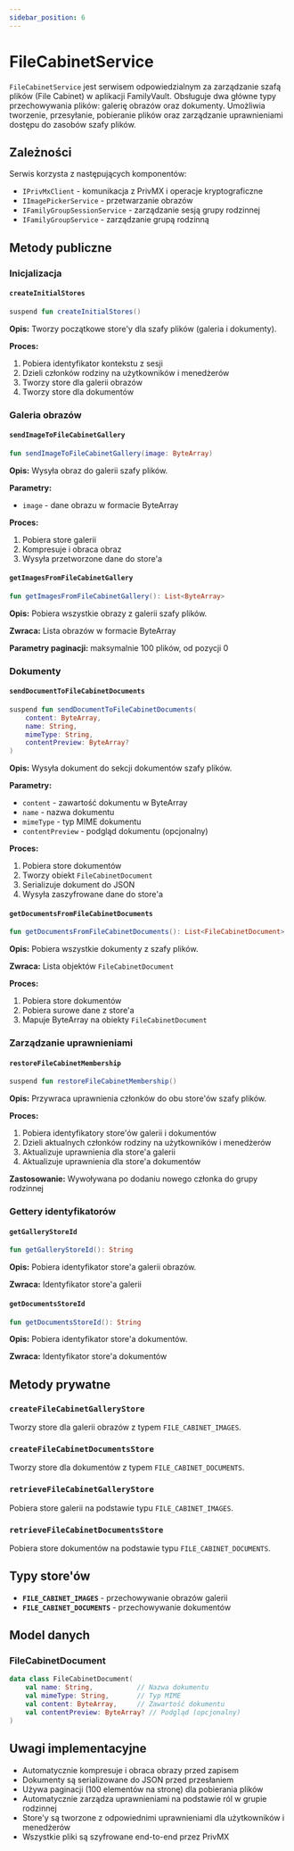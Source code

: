 ```yaml
---
sidebar_position: 6
---
```


# FileCabinetService


`FileCabinetService` jest serwisem odpowiedzialnym za zarządzanie szafą plików (File Cabinet) w aplikacji FamilyVault. Obsługuje dwa główne typy przechowywania plików: galerię obrazów oraz dokumenty. Umożliwia tworzenie, przesyłanie, pobieranie plików oraz zarządzanie uprawnieniami dostępu do zasobów szafy plików.

## Zależności

Serwis korzysta z następujących komponentów:
- `IPrivMxClient` - komunikacja z PrivMX i operacje kryptograficzne
- `IImagePickerService` - przetwarzanie obrazów
- `IFamilyGroupSessionService` - zarządzanie sesją grupy rodzinnej
- `IFamilyGroupService` - zarządzanie grupą rodzinną

## Metody publiczne

### Inicjalizacja

#### `createInitialStores`
```kotlin
suspend fun createInitialStores()
```

**Opis:** Tworzy początkowe store'y dla szafy plików (galeria i dokumenty).

**Proces:**
1. Pobiera identyfikator kontekstu z sesji
2. Dzieli członków rodziny na użytkowników i menedżerów
3. Tworzy store dla galerii obrazów
4. Tworzy store dla dokumentów

### Galeria obrazów

#### `sendImageToFileCabinetGallery`
```kotlin
fun sendImageToFileCabinetGallery(image: ByteArray)
```

**Opis:** Wysyła obraz do galerii szafy plików.

**Parametry:**
- `image` - dane obrazu w formacie ByteArray

**Proces:**
1. Pobiera store galerii
2. Kompresuje i obraca obraz
3. Wysyła przetworzone dane do store'a

#### `getImagesFromFileCabinetGallery`
```kotlin
fun getImagesFromFileCabinetGallery(): List<ByteArray>
```

**Opis:** Pobiera wszystkie obrazy z galerii szafy plików.

**Zwraca:** Lista obrazów w formacie ByteArray

**Parametry paginacji:** maksymalnie 100 plików, od pozycji 0

### Dokumenty

#### `sendDocumentToFileCabinetDocuments`
```kotlin
suspend fun sendDocumentToFileCabinetDocuments(
    content: ByteArray,
    name: String,
    mimeType: String,
    contentPreview: ByteArray?
)
```

**Opis:** Wysyła dokument do sekcji dokumentów szafy plików.

**Parametry:**
- `content` - zawartość dokumentu w ByteArray
- `name` - nazwa dokumentu
- `mimeType` - typ MIME dokumentu
- `contentPreview` - podgląd dokumentu (opcjonalny)

**Proces:**
1. Pobiera store dokumentów
2. Tworzy obiekt `FileCabinetDocument`
3. Serializuje dokument do JSON
4. Wysyła zaszyfrowane dane do store'a

#### `getDocumentsFromFileCabinetDocuments`
```kotlin
fun getDocumentsFromFileCabinetDocuments(): List<FileCabinetDocument>
```

**Opis:** Pobiera wszystkie dokumenty z szafy plików.

**Zwraca:** Lista objektów `FileCabinetDocument`

**Proces:**
1. Pobiera store dokumentów
2. Pobiera surowe dane z store'a
3. Mapuje ByteArray na obiekty `FileCabinetDocument`

### Zarządzanie uprawnieniami

#### `restoreFileCabinetMembership`
```kotlin
suspend fun restoreFileCabinetMembership()
```

**Opis:** Przywraca uprawnienia członków do obu store'ów szafy plików.

**Proces:**
1. Pobiera identyfikatory store'ów galerii i dokumentów
2. Dzieli aktualnych członków rodziny na użytkowników i menedżerów
3. Aktualizuje uprawnienia dla store'a galerii
4. Aktualizuje uprawnienia dla store'a dokumentów

**Zastosowanie:** Wywoływana po dodaniu nowego członka do grupy rodzinnej

### Gettery identyfikatorów

#### `getGalleryStoreId`
```kotlin
fun getGalleryStoreId(): String
```

**Opis:** Pobiera identyfikator store'a galerii obrazów.

**Zwraca:** Identyfikator store'a galerii

#### `getDocumentsStoreId`
```kotlin
fun getDocumentsStoreId(): String
```

**Opis:** Pobiera identyfikator store'a dokumentów.

**Zwraca:** Identyfikator store'a dokumentów

## Metody prywatne

### `createFileCabinetGalleryStore`
Tworzy store dla galerii obrazów z typem `FILE_CABINET_IMAGES`.

### `createFileCabinetDocumentsStore`
Tworzy store dla dokumentów z typem `FILE_CABINET_DOCUMENTS`.

### `retrieveFileCabinetGalleryStore`
Pobiera store galerii na podstawie typu `FILE_CABINET_IMAGES`.

### `retrieveFileCabinetDocumentsStore`
Pobiera store dokumentów na podstawie typu `FILE_CABINET_DOCUMENTS`.

## Typy store'ów

- **`FILE_CABINET_IMAGES`** - przechowywanie obrazów galerii
- **`FILE_CABINET_DOCUMENTS`** - przechowywanie dokumentów

## Model danych

### FileCabinetDocument
```kotlin
data class FileCabinetDocument(
    val name: String,           // Nazwa dokumentu
    val mimeType: String,       // Typ MIME
    val content: ByteArray,     // Zawartość dokumentu
    val contentPreview: ByteArray? // Podgląd (opcjonalny)
)
```

## Uwagi implementacyjne

- Automatycznie kompresuje i obraca obrazy przed zapisem
- Dokumenty są serializowane do JSON przed przesłaniem
- Używa paginacji (100 elementów na stronę) dla pobierania plików
- Automatycznie zarządza uprawnieniami na podstawie ról w grupie rodzinnej
- Store'y są tworzone z odpowiednimi uprawnieniami dla użytkowników i menedżerów
- Wszystkie pliki są szyfrowane end-to-end przez PrivMX
